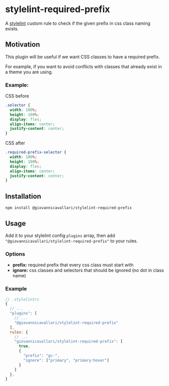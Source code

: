 # stylelint-required-prefix

A [stylelint](https://stylelint.io/) custom rule to check if the given prefix in css class naming exists.

## Motivation

This plugin will be useful if we want CSS classes to have a required prefix.

For example, if you want to avoid conflicts with classes that already exist in a theme you are using.

### Example:

CSS before

```css
.selector {
  width: 100%;
  height: 100%;
  display: flex;
  align-items: center;
  justify-content: center;
}
```

CSS after

```css
.required-prefix-selector {
  width: 100%;
  height: 100%;
  display: flex;
  align-items: center;
  justify-content: center;
}
```

## Installation

```
npm install @giovannicavallari/stylelint-required-prefix
```

## Usage

Add it to your stylelint config `plugins` array, then add `"@giovannicavallari/stylelint-required-prefix"` to your rules.

### Options

- **prefix:** required prefix that every css class must start with
- **ignore:** css classes and selectors that should be ignored
(no dot in class name)

### Example

```js
// .stylelintrc
{
  // ...
  "plugins": [
    // ...
    "@giovannicavallari/stylelint-required-prefix"
  ],
  rules: {
    // ...
    "giovannicavallari/stylelint-required-prefix": [
      true,
      {
        "prefix": "gc-",
        "ignore": ["primary", "primary:hover"]
      }
    ]
  },
}
```
